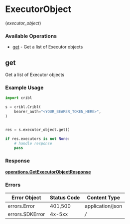 # ExecutorObject
(*executor_object*)

### Available Operations

* [get](#get) - Get a list of Executor objects

## get

Get a list of Executor objects

### Example Usage

```python
import cribl

s = cribl.Cribl(
    bearer_auth="<YOUR_BEARER_TOKEN_HERE>",
)


res = s.executor_object.get()

if res.executors is not None:
    # handle response
    pass

```


### Response

**[operations.GetExecutorObjectResponse](../../models/operations/getexecutorobjectresponse.md)**
### Errors

| Error Object     | Status Code      | Content Type     |
| ---------------- | ---------------- | ---------------- |
| errors.Error     | 401,500          | application/json |
| errors.SDKError  | 4x-5xx           | */*              |
